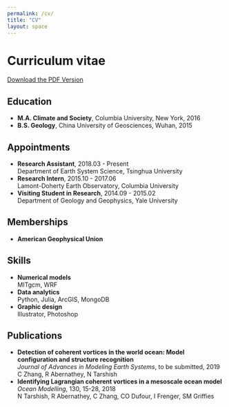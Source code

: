 ```yaml
---
permalink: /cv/
title: "CV"
layout: space
---
```

# Curriculum vitae

[Download the PDF Version](https://ci-zhang.github.io/files/cv.pdf)

## Education
* **M.A. Climate and Society**, Columbia University, New York, 2016
* **B.S. Geology**, China University of Geosciences, Wuhan, 2015

## Appointments
* **Research Assistant**, 2018.03 - Present  
  Department of Earth System Science, Tsinghua University
* **Research Intern**, 2015.10 - 2017.06  
  Lamont-Doherty Earth Observatory, Columbia University
* **Visiting Student in Research**, 2014.09 - 2015.02  
  Department of Geology and Geophysics, Yale University

## Memberships
* **American Geophysical Union**

## Skills
* **Numerical models**  
  MITgcm, WRF
* **Data analytics**  
  Python, Julia, ArcGIS, MongoDB
* **Graphic design**  
  Illustrator, Photoshop

## Publications
* **Detection of coherent vortices in the world ocean: Model configuration and structure recognition**  
  *Journal of Advances in Modeling Earth Systems*, to be submitted, 2019  
  C Zhang, R Abernathey, N Tarshish
* **Identifying Lagrangian coherent vortices in a mesoscale ocean model**  
  *Ocean Modelling*, 130, 15-28, 2018  
  N Tarshish, R Abernathey, C Zhang, CO Dufour, I Frenger, SM Griffies
